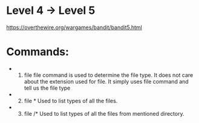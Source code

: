 # Level 4 -> Level 5
https://overthewire.org/wargames/bandit/bandit5.html

# Commands:
* 1. file
    file command is used to determine the file type. 
    It does not care about the extension used for file. 
    It simply uses file command and tell us the file type

* 2. file *
    Used to list types of all the files.

* 3. file /*
    Used to list types of all the files from mentioned directory.



